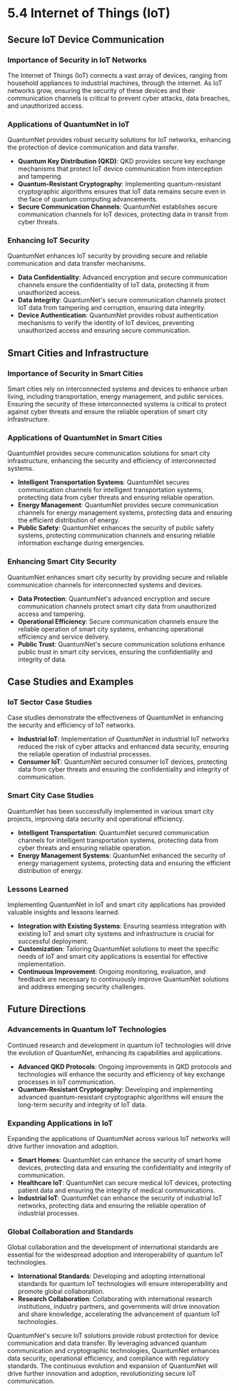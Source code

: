 
# 5.4 Internet of Things (IoT)

## Secure IoT Device Communication

### Importance of Security in IoT Networks
The Internet of Things (IoT) connects a vast array of devices, ranging from household appliances to industrial machines, through the internet. As IoT networks grow, ensuring the security of these devices and their communication channels is critical to prevent cyber attacks, data breaches, and unauthorized access.

### Applications of QuantumNet in IoT
QuantumNet provides robust security solutions for IoT networks, enhancing the protection of device communication and data transfer.

- **Quantum Key Distribution (QKD)**: QKD provides secure key exchange mechanisms that protect IoT device communication from interception and tampering.
- **Quantum-Resistant Cryptography**: Implementing quantum-resistant cryptographic algorithms ensures that IoT data remains secure even in the face of quantum computing advancements.
- **Secure Communication Channels**: QuantumNet establishes secure communication channels for IoT devices, protecting data in transit from cyber threats.

### Enhancing IoT Security
QuantumNet enhances IoT security by providing secure and reliable communication and data transfer mechanisms.

- **Data Confidentiality**: Advanced encryption and secure communication channels ensure the confidentiality of IoT data, protecting it from unauthorized access.
- **Data Integrity**: QuantumNet's secure communication channels protect IoT data from tampering and corruption, ensuring data integrity.
- **Device Authentication**: QuantumNet provides robust authentication mechanisms to verify the identity of IoT devices, preventing unauthorized access and ensuring secure communication.

## Smart Cities and Infrastructure

### Importance of Security in Smart Cities
Smart cities rely on interconnected systems and devices to enhance urban living, including transportation, energy management, and public services. Ensuring the security of these interconnected systems is critical to protect against cyber threats and ensure the reliable operation of smart city infrastructure.

### Applications of QuantumNet in Smart Cities
QuantumNet provides secure communication solutions for smart city infrastructure, enhancing the security and efficiency of interconnected systems.

- **Intelligent Transportation Systems**: QuantumNet secures communication channels for intelligent transportation systems, protecting data from cyber threats and ensuring reliable operation.
- **Energy Management**: QuantumNet provides secure communication channels for energy management systems, protecting data and ensuring the efficient distribution of energy.
- **Public Safety**: QuantumNet enhances the security of public safety systems, protecting communication channels and ensuring reliable information exchange during emergencies.

### Enhancing Smart City Security
QuantumNet enhances smart city security by providing secure and reliable communication channels for interconnected systems and devices.

- **Data Protection**: QuantumNet's advanced encryption and secure communication channels protect smart city data from unauthorized access and tampering.
- **Operational Efficiency**: Secure communication channels ensure the reliable operation of smart city systems, enhancing operational efficiency and service delivery.
- **Public Trust**: QuantumNet's secure communication solutions enhance public trust in smart city services, ensuring the confidentiality and integrity of data.

## Case Studies and Examples

### IoT Sector Case Studies
Case studies demonstrate the effectiveness of QuantumNet in enhancing the security and efficiency of IoT networks.

- **Industrial IoT**: Implementation of QuantumNet in industrial IoT networks reduced the risk of cyber attacks and enhanced data security, ensuring the reliable operation of industrial processes.
- **Consumer IoT**: QuantumNet secured consumer IoT devices, protecting data from cyber threats and ensuring the confidentiality and integrity of communication.

### Smart City Case Studies
QuantumNet has been successfully implemented in various smart city projects, improving data security and operational efficiency.

- **Intelligent Transportation**: QuantumNet secured communication channels for intelligent transportation systems, protecting data from cyber threats and ensuring reliable operation.
- **Energy Management Systems**: QuantumNet enhanced the security of energy management systems, protecting data and ensuring the efficient distribution of energy.

### Lessons Learned
Implementing QuantumNet in IoT and smart city applications has provided valuable insights and lessons learned.

- **Integration with Existing Systems**: Ensuring seamless integration with existing IoT and smart city systems and infrastructure is crucial for successful deployment.
- **Customization**: Tailoring QuantumNet solutions to meet the specific needs of IoT and smart city applications is essential for effective implementation.
- **Continuous Improvement**: Ongoing monitoring, evaluation, and feedback are necessary to continuously improve QuantumNet solutions and address emerging security challenges.

## Future Directions

### Advancements in Quantum IoT Technologies
Continued research and development in quantum IoT technologies will drive the evolution of QuantumNet, enhancing its capabilities and applications.

- **Advanced QKD Protocols**: Ongoing improvements in QKD protocols and technologies will enhance the security and efficiency of key exchange processes in IoT communication.
- **Quantum-Resistant Cryptography**: Developing and implementing advanced quantum-resistant cryptographic algorithms will ensure the long-term security and integrity of IoT data.

### Expanding Applications in IoT
Expanding the applications of QuantumNet across various IoT networks will drive further innovation and adoption.

- **Smart Homes**: QuantumNet can enhance the security of smart home devices, protecting data and ensuring the confidentiality and integrity of communication.
- **Healthcare IoT**: QuantumNet can secure medical IoT devices, protecting patient data and ensuring the integrity of medical communications.
- **Industrial IoT**: QuantumNet can enhance the security of industrial IoT networks, protecting data and ensuring the reliable operation of industrial processes.

### Global Collaboration and Standards
Global collaboration and the development of international standards are essential for the widespread adoption and interoperability of quantum IoT technologies.

- **International Standards**: Developing and adopting international standards for quantum IoT technologies will ensure interoperability and promote global collaboration.
- **Research Collaboration**: Collaborating with international research institutions, industry partners, and governments will drive innovation and share knowledge, accelerating the advancement of quantum IoT technologies.

QuantumNet's secure IoT solutions provide robust protection for device communication and data transfer. By leveraging advanced quantum communication and cryptographic technologies, QuantumNet enhances data security, operational efficiency, and compliance with regulatory standards. The continuous evolution and expansion of QuantumNet will drive further innovation and adoption, revolutionizing secure IoT communication.
